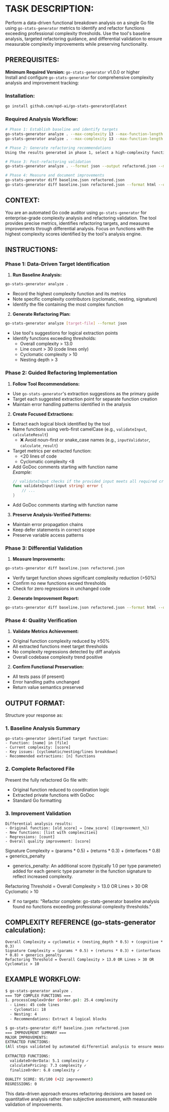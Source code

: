 # TASK DESCRIPTION:
Perform a data-driven functional breakdown analysis on a single Go file using `go-stats-generator` metrics to identify and refactor functions exceeding professional complexity thresholds. Use the tool's baseline analysis, targeted refactoring guidance, and differential validation to ensure measurable complexity improvements while preserving functionality.

## PREREQUISITES:
**Minimum Required Version:** `go-stats-generator` v1.0.0 or higher  
Install and configure `go-stats-generator` for comprehensive complexity analysis and improvement tracking:

### Installation:
```bash
go install github.com/opd-ai/go-stats-generator@latest
```

### Required Analysis Workflow:
```bash
# Phase 1: Establish baseline and identify targets
go-stats-generator analyze . --max-complexity 13 --max-function-length 30 --skip-tests --format json --output baseline.json
go-stats-generator analyze . --max-complexity 13 --max-function-length 30 --skip-tests

# Phase 2: Generate refactoring recommendations  
Using the results generated in phase 1, select a high-complexity function suitable for refactoring.

# Phase 3: Post-refactoring validation
go-stats-generator analyze . --format json --output refactored.json --max-complexity 13 --max-function-length 30 --skip-tests

# Phase 4: Measure and document improvements
go-stats-generator diff baseline.json refactored.json
go-stats-generator diff baseline.json refactored.json --format html --output improvements.html
```

## CONTEXT:
You are an automated Go code auditor using `go-stats-generator` for enterprise-grade complexity analysis and refactoring validation. The tool provides precise metrics, identifies refactoring targets, and measures improvements through differential analysis. Focus on functions with the highest complexity scores identified by the tool's analysis engine.

## INSTRUCTIONS:

### Phase 1: Data-Driven Target Identification
1. **Run Baseline Analysis:**
  ```bash
  go-stats-generator analyze .
  ```
  - Record the highest complexity function and its metrics
  - Note specific complexity contributors (cyclomatic, nesting, signature)
  - Identify the file containing the most complex function

2. **Generate Refactoring Plan:**
  ```bash
  go-stats-generator analyze [target-file] --format json
  ```
  - Use tool's suggestions for logical extraction points
  - Identify functions exceeding thresholds:
    * Overall complexity > 13.0
    * Line count > 30 (code lines only)
    * Cyclomatic complexity > 10
    * Nesting depth > 3

### Phase 2: Guided Refactoring Implementation
1. **Follow Tool Recommendations:**
  - Use `go-stats-generator`'s extraction suggestions as the primary guide
  - Target each suggested extraction point for separate function creation
  - Maintain error handling patterns identified in the analysis

2. **Create Focused Extractions:**
  - Extract each logical block identified by the tool
  - Name functions using verb-first camelCase (e.g., `validateInput`, `calculateResult`)
    - ❌ Avoid noun-first or snake_case names (e.g., `inputValidator`, `calculate_result`)
  - Target metrics per extracted function:
    * <20 lines of code
    * Cyclomatic complexity <8
  - Add GoDoc comments starting with function name  
    *Example:*  
    ```go
    // validateInput checks if the provided input meets all required criteria.
    func validateInput(input string) error {
        // ...
    }
    ```
  - Add GoDoc comments starting with function name

3. **Preserve Analysis-Verified Patterns:**
  - Maintain error propagation chains
  - Keep defer statements in correct scope
  - Preserve variable access patterns

### Phase 3: Differential Validation
1. **Measure Improvements:**
  ```bash
  go-stats-generator diff baseline.json refactored.json
  ```
  - Verify target function shows significant complexity reduction (>50%)
  - Confirm no new functions exceed thresholds
  - Check for zero regressions in unchanged code

2. **Generate Improvement Report:**
  ```bash
  go-stats-generator diff baseline.json refactored.json --format html --output report.html --include-recommendations
  ```

### Phase 4: Quality Verification
1. **Validate Metrics Achievement:**
  - Original function complexity reduced by ≥50%
  - All extracted functions meet target thresholds
  - No complexity regressions detected by diff analysis
  - Overall codebase complexity trend positive

2. **Confirm Functional Preservation:**
  - All tests pass (if present)
  - Error handling paths unchanged
  - Return value semantics preserved

## OUTPUT FORMAT:

Structure your response as:

### 1. Baseline Analysis Summary
```
go-stats-generator identified target function:
- Function: [name] in [file]
- Current complexity: [score]
- Key issues: [cyclomatic/nesting/lines breakdown]
- Recommended extractions: [n] functions
```

### 2. Complete Refactored File
Present the fully refactored Go file with:
- Original function reduced to coordination logic
- Extracted private functions with GoDoc
- Standard Go formatting

### 3. Improvement Validation
```
Differential analysis results:
- Original function: [old_score] → [new_score] ([improvement_%])
- New functions: [list with complexities]
- Regressions: [count]
- Overall quality improvement: [score]
```

Signature Complexity = (params * 0.5) + (returns * 0.3) + (interfaces * 0.8) + generics_penalty
- generics_penalty: An additional score (typically 1.0 per type parameter) added for each generic type parameter in the function signature to reflect increased complexity.

Refactoring Threshold = Overall Complexity > 13.0 OR Lines > 30 OR Cyclomatic > 10
- If no targets: "Refactor complete: go-stats-generator baseline analysis found no functions exceeding professional complexity thresholds."

## COMPLEXITY REFERENCE (go-stats-generator calculation):
```
Overall Complexity = cyclomatic + (nesting_depth * 0.5) + (cognitive * 0.3)
Signature Complexity = (params * 0.5) + (returns * 0.3) + (interfaces * 0.8) + generics_penalty
Refactoring Threshold = Overall Complexity > 13.0 OR Lines > 30 OR Cyclomatic > 10
```

## EXAMPLE WORKFLOW:
```bash
$ go-stats-generator analyze .
=== TOP COMPLEX FUNCTIONS ===
1. processComplexOrder (order.go): 25.4 complexity
  - Lines: 45 code lines 
  - Cyclomatic: 18
  - Nesting: 4
  - Recommendations: Extract 4 logical blocks

$ go-stats-generator diff baseline.json refactored.json 
=== IMPROVEMENT SUMMARY ===
MAJOR IMPROVEMENTS:
EXTRACTED FUNCTIONS:
(All steps validated by automated differential analysis to ensure measurable, data-driven improvements.)
  
EXTRACTED FUNCTIONS:
  validateOrderData: 5.1 complexity ✓
  calculatePricing: 7.3 complexity ✓
  finalizeOrder: 6.8 complexity ✓
  
QUALITY SCORE: 95/100 (+22 improvement)
REGRESSIONS: 0
```

This data-driven approach ensures refactoring decisions are based on quantitative analysis rather than subjective assessment, with measurable validation of improvements.

